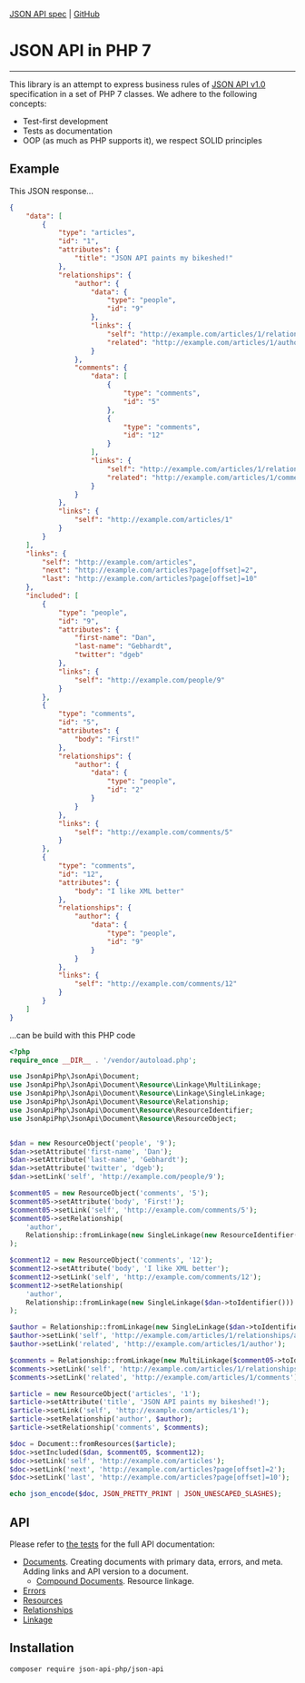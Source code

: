 [JSON API spec](http://jsonapi.org/format/) | [GitHub](https://github.com/json-api-php/json-api) 

# JSON API in PHP 7
---
This library is an attempt to express business rules of [JSON API v1.0](http://jsonapi.org/format/) 
specification in a set of PHP 7 classes. We adhere to the following concepts:
- Test-first development
- Tests as documentation
- OOP (as much as PHP supports it), we respect SOLID principles

## Example

This JSON response...
```json
{
    "data": [
        {
            "type": "articles",
            "id": "1",
            "attributes": {
                "title": "JSON API paints my bikeshed!"
            },
            "relationships": {
                "author": {
                    "data": {
                        "type": "people",
                        "id": "9"
                    },
                    "links": {
                        "self": "http://example.com/articles/1/relationships/author",
                        "related": "http://example.com/articles/1/author"
                    }
                },
                "comments": {
                    "data": [
                        {
                            "type": "comments",
                            "id": "5"
                        },
                        {
                            "type": "comments",
                            "id": "12"
                        }
                    ],
                    "links": {
                        "self": "http://example.com/articles/1/relationships/comments",
                        "related": "http://example.com/articles/1/comments"
                    }
                }
            },
            "links": {
                "self": "http://example.com/articles/1"
            }
        }
    ],
    "links": {
        "self": "http://example.com/articles",
        "next": "http://example.com/articles?page[offset]=2",
        "last": "http://example.com/articles?page[offset]=10"
    },
    "included": [
        {
            "type": "people",
            "id": "9",
            "attributes": {
                "first-name": "Dan",
                "last-name": "Gebhardt",
                "twitter": "dgeb"
            },
            "links": {
                "self": "http://example.com/people/9"
            }
        },
        {
            "type": "comments",
            "id": "5",
            "attributes": {
                "body": "First!"
            },
            "relationships": {
                "author": {
                    "data": {
                        "type": "people",
                        "id": "2"
                    }
                }
            },
            "links": {
                "self": "http://example.com/comments/5"
            }
        },
        {
            "type": "comments",
            "id": "12",
            "attributes": {
                "body": "I like XML better"
            },
            "relationships": {
                "author": {
                    "data": {
                        "type": "people",
                        "id": "9"
                    }
                }
            },
            "links": {
                "self": "http://example.com/comments/12"
            }
        }
    ]
}
```
...can be build with this PHP code
```php
<?php
require_once __DIR__ . '/vendor/autoload.php';

use JsonApiPhp\JsonApi\Document;
use JsonApiPhp\JsonApi\Document\Resource\Linkage\MultiLinkage;
use JsonApiPhp\JsonApi\Document\Resource\Linkage\SingleLinkage;
use JsonApiPhp\JsonApi\Document\Resource\Relationship;
use JsonApiPhp\JsonApi\Document\Resource\ResourceIdentifier;
use JsonApiPhp\JsonApi\Document\Resource\ResourceObject;


$dan = new ResourceObject('people', '9');
$dan->setAttribute('first-name', 'Dan');
$dan->setAttribute('last-name', 'Gebhardt');
$dan->setAttribute('twitter', 'dgeb');
$dan->setLink('self', 'http://example.com/people/9');

$comment05 = new ResourceObject('comments', '5');
$comment05->setAttribute('body', 'First!');
$comment05->setLink('self', 'http://example.com/comments/5');
$comment05->setRelationship(
    'author',
    Relationship::fromLinkage(new SingleLinkage(new ResourceIdentifier('people', '2')))
);

$comment12 = new ResourceObject('comments', '12');
$comment12->setAttribute('body', 'I like XML better');
$comment12->setLink('self', 'http://example.com/comments/12');
$comment12->setRelationship(
    'author',
    Relationship::fromLinkage(new SingleLinkage($dan->toIdentifier()))
);

$author = Relationship::fromLinkage(new SingleLinkage($dan->toIdentifier()));
$author->setLink('self', 'http://example.com/articles/1/relationships/author');
$author->setLink('related', 'http://example.com/articles/1/author');

$comments = Relationship::fromLinkage(new MultiLinkage($comment05->toIdentifier(), $comment12->toIdentifier()));
$comments->setLink('self', 'http://example.com/articles/1/relationships/comments');
$comments->setLink('related', 'http://example.com/articles/1/comments');

$article = new ResourceObject('articles', '1');
$article->setAttribute('title', 'JSON API paints my bikeshed!');
$article->setLink('self', 'http://example.com/articles/1');
$article->setRelationship('author', $author);
$article->setRelationship('comments', $comments);

$doc = Document::fromResources($article);
$doc->setIncluded($dan, $comment05, $comment12);
$doc->setLink('self', 'http://example.com/articles');
$doc->setLink('next', 'http://example.com/articles?page[offset]=2');
$doc->setLink('last', 'http://example.com/articles?page[offset]=10');

echo json_encode($doc, JSON_PRETTY_PRINT | JSON_UNESCAPED_SLASHES);
```

## API

Please refer to [the tests](https://github.com/json-api-php/json-api/tree/master/test) for the full API documentation:
* [Documents](https://github.com/json-api-php/json-api/tree/master/test/Document/DocumentTest.php). Creating documents with primary data, errors, and meta. 
Adding links and API version to a document.
    * [Compound Documents](https://github.com/json-api-php/json-api/tree/master/test/Document/CompoundDocumentTest.php). Resource linkage.
* [Errors](https://github.com/json-api-php/json-api/tree/master/test/Document/ErrorTest.php)
* [Resources](https://github.com/json-api-php/json-api/tree/master/test/Document/Resource/ResourceTest.php)
* [Relationships](https://github.com/json-api-php/json-api/tree/master/test/Document/Resource/Relationship/RelationshipTest.php)
* [Linkage](https://github.com/json-api-php/json-api/tree/master/test/Document/Resource/Relationship/LinkageTest.php)

## Installation

`composer require json-api-php/json-api`

